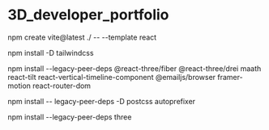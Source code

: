 # 3D_developer_portfolio
npm create vite@latest ./ -- --template react

npm install -D tailwindcss

npm install --legacy-peer-deps @react-three/fiber @react-three/drei maath react-tilt react-vertical-timeline-component @emailjs/browser framer-motion react-router-dom 

npm install -- legacy-peer-deps -D postcss autoprefixer                                                                                                                

npm install --legacy-peer-deps three
